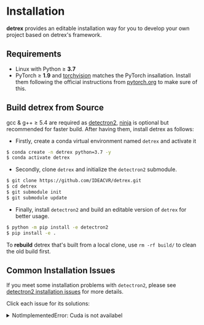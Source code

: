 # Installation
**detrex** provides an editable installation way for you to develop your own project based on detrex's framework.

## Requirements
- Linux with Python ≥ **3.7**
- PyTorch ≥ **1.9** and [torchvision](https://github.com/pytorch/vision/) matches the PyTorch insallation. Install them following the official instructions from [pytorch.org](https://pytorch.org) to make sure of this.


## Build detrex from Source
gcc & g++ ≥ 5.4 are required as [detectron2](https://github.com/facebookresearch/detectron2), [ninja](https://ninja-build.org/) is optional but recommended for faster build. After having them, install detrex as follows:

- Firstly, create a conda virtual environment named `detrex` and activate it
```bash
$ conda create -n detrex python=3.7 -y
$ conda activate detrex
```
- Secondly, clone `detrex` and initialize the `detectron2` submodule.
```bash
$ git clone https://github.com/IDEACVR/detrex.git
$ cd detrex
$ git submodule init
$ git submodule update
```
- Finally, install `detectron2` and build an editable version of `detrex` for better usage.

```bash
$ python -m pip install -e detectron2
$ pip install -e .
```

To **rebuild** detrex that's built from a local clone, use `rm -rf build/` to clean the old build first.

## Common Installation Issues
If you meet some installation problems with `detectron2`, please see [detectron2 installation issues](https://detectron2.readthedocs.io/en/latest/tutorials/install.html#common-installation-issues) for more details.

Click each issue for its solutions:
<details>
<summary> NotImplementedError: Cuda is not availabel </summary>

If you're running with `slurm`, make sure that [CUDA runtime](https://developer.nvidia.com/cuda-downloads) has been installed. Please specify the environment `CUDA_HOME` to the path of `CUDA` dir, e.g., `CUDA_HOME=/usr/local/cuda-11.3` which is the default path to the installed CUDA runtime.

</details>

